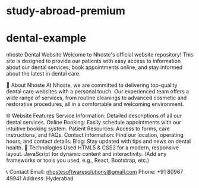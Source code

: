 # study-abroad-premium
# dental-example
nhoste Dental Website
Welcome to Nhoste's official website repository! This site is designed to provide our patients with easy access to information about our dental services, book appointments online, and stay informed about the latest in dental care.

🦷 About Nhoste
At Nhoste, we are committed to delivering top-quality dental care websites with a personal touch. Our experienced team offers a wide range of services, from routine cleanings to advanced cosmetic and restorative procedures, all in a comfortable and welcoming environment.

🌐 Website Features
Service Information: Detailed descriptions of all our dental services.
Online Booking: Easily schedule appointments with our intuitive booking system.
Patient Resources: Access to forms, care instructions, and FAQs.
Contact Information: Find our location, operating hours, and contact details.
Blog: Stay updated with tips and news on dental health.
🚀 Technologies Used
HTML5 & CSS3 for a modern, responsive layout.
JavaScript for dynamic content and interactivity.
(Add any frameworks or tools you used, e.g., React, Bootstrap, etc.)

📞 Contact
Email: nhostesoftwaresolutions@gmail.com
Phone: +91 80967 49941
Address: Hyderabad
